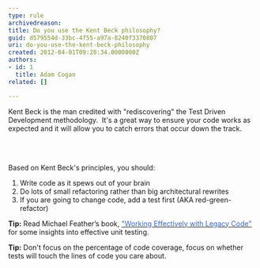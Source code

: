 ```yaml
---
type: rule
archivedreason: 
title: Do you use the Kent Beck philosophy?
guid: d579554d-33bc-4f55-a97a-8240f3370807
uri: do-you-use-the-kent-beck-philosophy
created: 2012-04-01T09:28:34.0000000Z
authors:
- id: 1
  title: Adam Cogan
related: []

---
```



<p><span lang="EN-AU">Kent Beck is the man credited with &quot;rediscovering&quot; the Test Driven Development methodology.&#160; It's a great way to ensure your code works as expected and it will allow you to catch errors that occur down the track.</span></p>
<br><excerpt class='endintro'></excerpt><br>
<p>Based on Kent Beck's principles, you should&#58; </p>
<ol><li>Write code as it spews out of your brain</li>
<li>Do lots of small refactoring rather than big architectural rewrites</li>
<li>If you are going to change code, add a test first (AKA red-green-refactor)</li></ol>
<p><strong>Tip&#58;</strong> Read Michael Feather’s book, <a href="http&#58;//www.amazon.com/Working-Effectively-Legacy-Michael-Feathers/dp/0131177052"><font color="#3a66cc">&quot;Working Effectively with Legacy Code&quot;</font></a> for some insights into effective unit testing.</p>
<p><strong>Tip&#58;</strong> Don't focus on the percentage of code coverage, focus on whether tests will touch the lines of code you care about​.</p>


